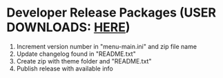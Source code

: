 # Developer Release Packages (USER DOWNLOADS: <a href="https://github.com/TheRealDannyyy/Phase-Shift-Theme-Ports/releases">HERE</a>)
1. Increment version number in "menu-main.ini" and zip file name
2. Update changelog found in "README.txt"
3. Create zip with theme folder and "README.txt"
4. Publish release with available info
